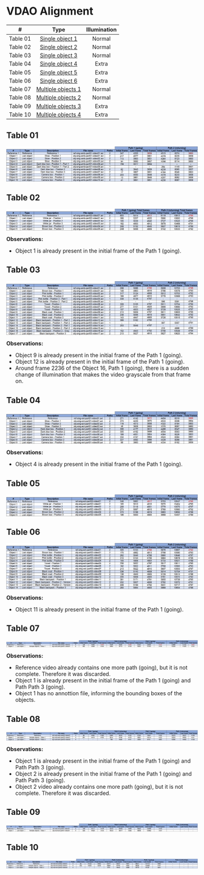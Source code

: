 
# VDAO Alignment

| # | Type | Illumination |
| :---: | :---: | :---: |
| Table 01 | [Single object 1](#table_01) | Normal |
| Table 02 | [Single object 2](#table_02) | Normal |
| Table 03 | [Single object 3](#table_03) | Normal |
| Table 04 | [Single object 4](#table_04) | Extra |
| Table 05 | [Single object 5](#table_05) | Extra |
| Table 06 | [Single object 6](#table_06) | Extra |
| Table 07 | [Multiple objects 1](#table_07) | Normal |
| Table 08 | [Multiple objects 2](#table_08) | Normal |
| Table 09 | [Multiple objects 3](#table_09) | Extra |
| Table 10 | [Multiple objects 4](#table_10) | Extra |

<a name="table_01"></a>
## Table 01 ##
<p align="center">
<img src="https://github.com/rafaelpadilla/DeepLearning-VDAO/blob/master/images/table01_video_alignment.png" align="center"/></p>

<a name="table_02"></a>
## Table 02 ##
<p align="center">
<img src="https://github.com/rafaelpadilla/DeepLearning-VDAO/blob/master/images/table02_video_alignment.png" align="center"/></p>

**Observations:**  
* Object 1 is already present in the initial frame of the Path 1 (going).

<a name="table_03"></a>
## Table 03 ##
<p align="center">
<img src="https://github.com/rafaelpadilla/DeepLearning-VDAO/blob/master/images/table03_video_alignment.png" align="center"/></p>

**Observations:**  
* Object 9 is already present in the initial frame of the Path 1 (going).  
* Object 12 is already present in the initial frame of the Path 1 (going).  
* Around frame 2236 of the Object 16, Path 1 (going), there is a sudden change of illumination that makes the video grayscale from that frame on.

<a name="table_04"></a>
## Table 04 ##
<p align="center">
<img src="https://github.com/rafaelpadilla/DeepLearning-VDAO/blob/master/images/table04_video_alignment.png" align="center"/></p>

**Observations:**  
* Object 4 is already present in the initial frame of the Path 1 (going).

<a name="table_05"></a>
## Table 05 ##
<p align="center">
<img src="https://github.com/rafaelpadilla/DeepLearning-VDAO/blob/master/images/table05_video_alignment.png" align="center"/></p>

<a name="table_06"></a>
## Table 06 ##
<p align="center">
<img src="https://github.com/rafaelpadilla/DeepLearning-VDAO/blob/master/images/table06_video_alignment.png" align="center"/></p>

**Observations:**  
* Object 11 is already present in the initial frame of the Path 1 (going).

<a name="table_07"></a>
## Table 07 ##
<p align="center">
<img src="https://github.com/rafaelpadilla/DeepLearning-VDAO/blob/master/images/table07_video_alignment.png" align="center"/></p>

**Observations:**  
* Reference video already contains one more path (going), but it is not complete. Therefore it was discarded.  
* Object 1 is already present in the initial frame of the Path 1 (going) and Path Path 3 (going).  
* Object 1 has no annottion file, informing the bounding boxes of the objects.

<a name="table_08"></a>
## Table 08 ##
<p align="center">
<img src="https://github.com/rafaelpadilla/DeepLearning-VDAO/blob/master/images/table08_video_alignment.png" align="center"/></p>

**Observations:**  
* Object 1 is already present in the initial frame of the Path 1 (going) and Path Path 3 (going).  
* Object 2 is already present in the initial frame of the Path 1 (going) and Path Path 3 (going).  
* Object 2 video already contains one more path (going), but it is not complete. Therefore it was discarded.

<a name="table_09"></a>
## Table 09 ##
<p align="center">
<img src="https://github.com/rafaelpadilla/DeepLearning-VDAO/blob/master/images/table09_video_alignment.png" align="center"/></p>

<a name="table_10"></a>
## Table 10 ##
<p align="center">
<img src="https://github.com/rafaelpadilla/DeepLearning-VDAO/blob/master/images/table10_video_alignment.png" align="center"/></p>
